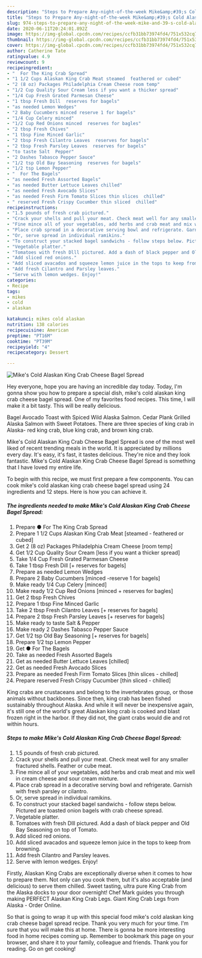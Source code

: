 ```yaml
---
description: "Steps to Prepare Any-night-of-the-week Mike&amp;#39;s Cold Alaskan King Crab Cheese Bagel Spread"
title: "Steps to Prepare Any-night-of-the-week Mike&amp;#39;s Cold Alaskan King Crab Cheese Bagel Spread"
slug: 974-steps-to-prepare-any-night-of-the-week-mike-and-39-s-cold-alaskan-king-crab-cheese-bagel-spread
date: 2020-06-11T20:24:01.892Z
image: https://img-global.cpcdn.com/recipes/ccfb31bb73974fd4/751x532cq70/mikes-cold-alaskan-king-crab-cheese-bagel-spread-recipe-main-photo.jpg
thumbnail: https://img-global.cpcdn.com/recipes/ccfb31bb73974fd4/751x532cq70/mikes-cold-alaskan-king-crab-cheese-bagel-spread-recipe-main-photo.jpg
cover: https://img-global.cpcdn.com/recipes/ccfb31bb73974fd4/751x532cq70/mikes-cold-alaskan-king-crab-cheese-bagel-spread-recipe-main-photo.jpg
author: Catherine Tate
ratingvalue: 4.9
reviewcount: 9
recipeingredient:
- "  For The King Crab Spread"
- "1 1/2 Cups Alaskan King Crab Meat steamed  feathered or cubed"
- "2 (8 oz) Packages Philadelphia Cream Cheese room temp"
- "1/2 Cup Quality Sour Cream less if you want a thicker spread"
- "1/4 Cup Fresh Grated Parmesan Cheese"
- "1 tbsp Fresh Dill  reserves for bagels"
- "as needed Lemon Wedges"
- "2 Baby Cucumbers minced reserve 1 for bagels"
- "1/4 Cup Celery minced"
- "1/2 Cup Red Onions minced  reserves for bagles"
- "2 tbsp Fresh Chives"
- "1 tbsp Fine Minced Garlic"
- "2 tbsp Fresh Cilantro Leaves  reserves for bagels"
- "2 tbsp Fresh Parsley Leaves  reserves for bagels"
- "to taste Salt  Pepper"
- "2 Dashes Tabasco Pepper Sauce"
- "1/2 tsp Old Bay Seasoning  reserves for bagels"
- "1/2 tsp Lemon Pepper"
- "  For The Bagels"
- "as needed Fresh Assorted Bagels"
- "as needed Butter Lettuce Leaves chilled"
- "as needed Fresh Avocado Slices"
- "as needed Fresh Firm Tomato Slices thin slices  chilled"
- " reserved Fresh Crispy Cucumber thin sliced  chilled"
recipeinstructions:
- "1.5 pounds of fresh crab pictured."
- "Crack your shells and pull your meat. Check meat well for any smaller fractured shells. Feather or cube meat."
- "Fine mince all of your vegetables, add herbs and crab meat and mix well in cream cheese and sour cream mixture."
- "Place crab spread in a decorative serving bowl and refrigerate. Garnish with fresh parsley or cilantro."
- "Or, serve spread in individual ramikins."
- "To construct your stacked bagel sandwichs - follow steps below. Pictured are toasted onion bagels with crab cheese spread."
- "Vegetable platter."
- "Tomatoes with fresh Dlll pictured. Add a dash of black pepper and Old Bay Seasoning on top of Tomato."
- "Add sliced red onions."
- "Add sliced avacados and squeeze lemon juice in the tops to keep from browning."
- "Add fresh Cilantro and Parsley leaves."
- "Serve with lemon wedges. Enjoy!"
categories:
- Recipe
tags:
- mikes
- cold
- alaskan

katakunci: mikes cold alaskan 
nutrition: 138 calories
recipecuisine: American
preptime: "PT16M"
cooktime: "PT39M"
recipeyield: "4"
recipecategory: Dessert

---
```



![Mike&#39;s Cold Alaskan King Crab Cheese Bagel Spread](https://img-global.cpcdn.com/recipes/ccfb31bb73974fd4/751x532cq70/mikes-cold-alaskan-king-crab-cheese-bagel-spread-recipe-main-photo.jpg)

Hey everyone, hope you are having an incredible day today. Today, I'm gonna show you how to prepare a special dish, mike&#39;s cold alaskan king crab cheese bagel spread. One of my favorites food recipes. This time, I will make it a bit tasty. This will be really delicious.

Bagel Avocado Toast with Spiced Wild Alaska Salmon. Cedar Plank Grilled Alaska Salmon with Sweet Potatoes. There are three species of king crab in Alaska- red king crab, blue king crab, and brown king crab.

Mike&#39;s Cold Alaskan King Crab Cheese Bagel Spread is one of the most well liked of recent trending meals in the world. It is appreciated by millions every day. It's easy, it's fast, it tastes delicious. They're nice and they look fantastic. Mike&#39;s Cold Alaskan King Crab Cheese Bagel Spread is something that I have loved my entire life.


To begin with this recipe, we must first prepare a few components. You can cook mike&#39;s cold alaskan king crab cheese bagel spread using 24 ingredients and 12 steps. Here is how you can achieve it.

<!--inarticleads1-->

##### The ingredients needed to make Mike&#39;s Cold Alaskan King Crab Cheese Bagel Spread:

1. Prepare  ● For The King Crab Spread
1. Prepare 1 1/2 Cups Alaskan King Crab Meat [steamed - feathered or cubed]
1. Get 2 (8 oz) Packages Philadelphia Cream Cheese [room temp]
1. Get 1/2 Cup Quality Sour Cream [less if you want a thicker spread]
1. Take 1/4 Cup Fresh Grated Parmesan Cheese
1. Take 1 tbsp Fresh Dill [+ reserves for bagels]
1. Prepare as needed Lemon Wedges
1. Prepare 2 Baby Cucumbers [minced -reserve 1 for bagels]
1. Make ready 1/4 Cup Celery [minced]
1. Make ready 1/2 Cup Red Onions [minced + reserves for bagles]
1. Get 2 tbsp Fresh Chives
1. Prepare 1 tbsp Fine Minced Garlic
1. Take 2 tbsp Fresh Cilantro Leaves [+ reserves for bagels]
1. Prepare 2 tbsp Fresh Parsley Leaves [+ reserves for bagels]
1. Make ready to taste Salt &amp; Pepper
1. Make ready 2 Dashes Tabasco Pepper Sauce
1. Get 1/2 tsp Old Bay Seasoning [+ reserves for bagels]
1. Prepare 1/2 tsp Lemon Pepper
1. Get  ● For The Bagels
1. Take as needed Fresh Assorted Bagels
1. Get as needed Butter Lettuce Leaves [chilled]
1. Get as needed Fresh Avocado Slices
1. Prepare as needed Fresh Firm Tomato Slices [thin slices - chilled]
1. Prepare  reserved Fresh Crispy Cucumber [thin sliced - chilled]


King crabs are crustaceans and belong to the invertebrates group, or those animals without backbones. Since then, king crab has been fished sustainably throughout Alaska. And while it will never be inexpensive again, it&#39;s still one of the world&#39;s great Alaskan king crab is cooked and blast frozen right in the harbor. If they did not, the giant crabs would die and rot within hours. 

<!--inarticleads2-->

##### Steps to make Mike&#39;s Cold Alaskan King Crab Cheese Bagel Spread:

1. 1.5 pounds of fresh crab pictured.
1. Crack your shells and pull your meat. Check meat well for any smaller fractured shells. Feather or cube meat.
1. Fine mince all of your vegetables, add herbs and crab meat and mix well in cream cheese and sour cream mixture.
1. Place crab spread in a decorative serving bowl and refrigerate. Garnish with fresh parsley or cilantro.
1. Or, serve spread in individual ramikins.
1. To construct your stacked bagel sandwichs - follow steps below. Pictured are toasted onion bagels with crab cheese spread.
1. Vegetable platter.
1. Tomatoes with fresh Dlll pictured. Add a dash of black pepper and Old Bay Seasoning on top of Tomato.
1. Add sliced red onions.
1. Add sliced avacados and squeeze lemon juice in the tops to keep from browning.
1. Add fresh Cilantro and Parsley leaves.
1. Serve with lemon wedges. Enjoy!


Firstly, Alaskan King Crabs are exceptionally diverse when it comes to how to prepare them. Not only can you cook them, but it&#39;s also acceptable (and delicious) to serve them chilled. Sweet tasting, ultra pure King Crab from the Alaska docks to your door overnight! Chef Mark guides you through making PERFECT Alaskan King Crab Legs. Giant King Crab Legs from Alaska - Order Online. 

So that is going to wrap it up with this special food mike&#39;s cold alaskan king crab cheese bagel spread recipe. Thank you very much for your time. I'm sure that you will make this at home. There is gonna be more interesting food in home recipes coming up. Remember to bookmark this page on your browser, and share it to your family, colleague and friends. Thank you for reading. Go on get cooking!
